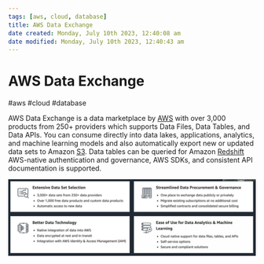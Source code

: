 ```yaml
---
tags: [aws, cloud, database]
title: AWS Data Exchange
date created: Monday, July 10th 2023, 12:40:08 am
date modified: Monday, July 10th 2023, 12:40:43 am
---
```

# AWS Data Exchange
#aws #cloud #database 

AWS Data Exchange is a data marketplace by [AWS](Cloud%20Computing/AWS/AWS.md) with over 3,000 products from 250+ providers which supports Data Files, Data Tables, and Data APIs.  You can consume directly into data lakes, applications, analytics, and machine learning models and also automatically export new or updated data sets to Amazon [S3](Cloud%20Computing/AWS/Storage/S3.md). Data tables can be queried for Amazon [Redshift](Cloud%20Computing/AWS/Databases/Redshift.md)  AWS-native authentication and governance, AWS SDKs, and consistent API documentation is supported.


![](Attachments/Pasted%20image%2020230325001719.png)